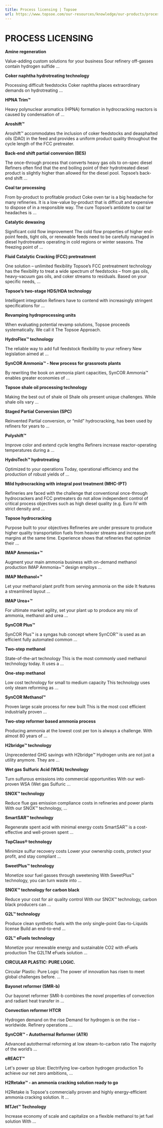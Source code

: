 ```yaml
---
title: Process licensing | Topsoe
url: https://www.topsoe.com/our-resources/knowledge/our-products/process-licensing#main-content
---
```


# PROCESS LICENSING

**Amine regeneration**

Value-adding custom solutions for your business Sour refinery off-gasses contain hydrogen sulfide ...

**Coker naphtha hydrotreating technology**

Processing difficult feedstocks Coker naphtha places extraordinary demands on hydrotreating ...

**HPNA Trim™**

Heavy polynuclear aromatics (HPNA) formation in hydrocracking reactors is caused by condensation of ...

**Aroshift™**

Aroshift™ accommodates the inclusion of coker feedstocks and deasphalted oils (DAO) in the feed and provides a uniform product quality throughout the cycle length of the FCC pretreater.

**Back-end shift partial conversion (BES)**

The once-through process that converts heavy gas oils to on-spec diesel Refiners often find that the end boiling point of their hydrotreated diesel product is slightly higher than allowed for the diesel pool. Topsoe’s back-end shift ...

**Coal tar processing**

From by-product to profitable product Coke oven tar is a big headache for many refineries. It is a low-value by-product that is difficult and expensive to dispose of in a responsible way. The cure Topsoe’s antidote to coal tar headaches is ...

**Catalytic dewaxing**

Significant cold flow improvement The cold flow properties of higher end-point feeds, tight oils, or renewable feeds need to be carefully managed in diesel hydrotreaters operating in cold regions or winter seasons. The freezing point of ...

**Fluid Catalytic Cracking (FCC) pretreatment**

One solution – unlimited flexibility Topsoe’s FCC pretreatment technology has the flexibility to treat a wide spectrum of feedstocks – from gas oils, heavy-vacuum gas oils, and coker streams to residuals. Based on your specific needs, ...

**Topsoe’s two-stage HDS/HDA technology**

Intelligent integration Refiners have to contend with increasingly stringent specifications for ...

**Revamping hydroprocessing units**

When evaluating potential revamp solutions, Topsoe proceeds systematically. We call it The Topsoe Approach.

**HydroFlex™ technology**

The reliable way to add full feedstock flexibility to your refinery New legislation aimed at ...

**SynCOR Ammonia™ - New process for grassroots plants**

By rewriting the book on ammonia plant capacities, SynCOR Ammonia™ enables greater economies of ...

**Topsoe shale oil processing technology**

Making the best out of shale oil Shale oils present unique challenges. While shale oils vary ...

**Staged Partial Conversion (SPC)**

Reinvented Partial conversion, or “mild” hydrocracking, has been used by refiners for years to ...

**Polyshift™**

Improve color and extend cycle lengths Refiners increase reactor-operating temperatures during a ...

**HydroTech™ hydrotreating**

Optimized to your operations Today, operational efficiency and the production of robust yields of ...

**Mild hydrocracking with integral post treatment (MHC-IPT)**

Refineries are faced with the challenge that conventional once-through hydrocrackers and FCC pretreaters do not allow independent control of critical process objectives such as high diesel quality (e.g. Euro IV with strict density and ...

**Topsoe hydrocracking**

Purpose built to your objectives Refineries are under pressure to produce higher quality transportation fuels from heavier streams and increase profit margins at the same time. Experience shows that refineries that optimize their ...

**IMAP Ammonia+™**

Augment your main ammonia business with on-demand methanol production IMAP Ammonia+™ design employs ...

**IMAP Methanol+™**

Let your methanol plant profit from serving ammonia on the side It features a streamlined layout ...

**IMAP Urea+™**

For ultimate market agility, set your plant up to produce any mix of ammonia, methanol and urea ...

**SynCOR Plus™**

SynCOR Plus™ is a syngas hub concept where SynCOR™ is used as an efficient fully automated common ...

**Two-step methanol**

State-of-the-art technology This is the most commonly used methanol technology today. It uses a ...

**One-step methanol**

Low cost technology for small to medium capacity This technology uses only steam reforming as ...

**SynCOR Methanol™**

Proven large scale process for new built This is the most cost efficient industrially proven ...

**Two-step reformer based ammonia process**

Producing ammonia at the lowest cost per ton is always a challenge. With almost 80 years of ...

**H2bridge™ technology**

Unprecedented GHG savings with H2bridge™ Hydrogen units are not just a utility anymore. They are ...

**Wet gas Sulfuric Acid (WSA) technology**

Turn sulfurous emissions into commercial opportunities With our well-proven WSA (Wet gas Sulfuric ...

**SNOX™ technology**

Reduce flue gas emission compliance costs in refineries and power plants With our SNOX™ technology, ...

**SmartSAR™ technology**

Regenerate spent acid with minimal energy costs SmartSAR™ is a cost-effective and well-proven spent ...

**TopClaus® technology**

Minimize sulfur recovery costs Lower your ownership costs, protect your profit, and stay compliant ...

**SweetPlus™ technology**

Monetize sour fuel gasses through sweetening With SweetPlus™ technology, you can turn waste into ...

**SNOX™ technology for carbon black**

Reduce your cost for air quality control With our SNOX™ technology, carbon black producers can ...

**G2L™ technology**

Produce clean synthetic fuels with the only single-point Gas-to-Liquids license Build an end-to-end ...

**G2L™ eFuels technology**

Monetize your renewable energy and sustainable CO2 with eFuels production The G2LTM eFuels solution ...

**CIRCULAR PLASTIC: PURE LOGIC.**

Circular Plastic: Pure Logic The power of innovation has risen to meet global challenges before. ...

**Bayonet reformer (SMR-b)**

Our bayonet reformer SMR-b combines the novel properties of convection and radiant heat transfer in ...

**Convection reformer HTCR**

Hydrogen demand on the rise Demand for hydrogen is on the rise – worldwide. Refinery operations ...

**SynCOR™ - Autothermal Reformer (ATR)**

Advanced autothermal reforming at low steam-to-carbon ratio The majority of the world’s ...

**eREACT™**

Let's power up blue: Electrifying low-carbon hydrogen production To achieve our net zero ambitions, ...

**H2Retake™ - an ammonia cracking solution ready to go**

H2Retake is Topsoe's commercially proven and highly energy-efficient ammonia cracking solution. It ...

**MTJet™ Technology**

Increase economy of scale and capitalize on a flexible methanol to jet fuel solution With ...